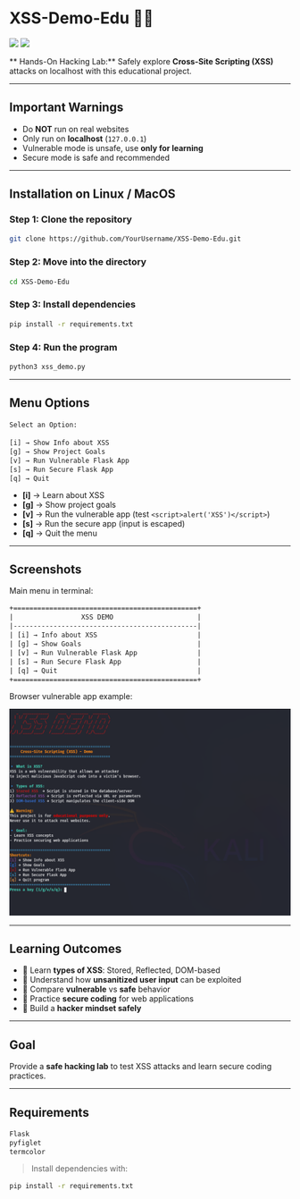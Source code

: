 # XSS-Demo-Edu 🚀👾

![](https://img.shields.io/badge/Python-3-blue)
![](https://img.shields.io/badge/platform-Linux%20%7C%20MacOS-blue)

** Hands-On Hacking Lab:** Safely explore **Cross-Site Scripting (XSS)** attacks on localhost with this educational project.

---

## Important Warnings

*  Do **NOT** run on real websites
*  Only run on **localhost** (`127.0.0.1`)
*  Vulnerable mode is unsafe, use **only for learning**
*  Secure mode is safe and recommended

---

##  Installation on Linux / MacOS

### Step 1: Clone the repository

```bash
git clone https://github.com/YourUsername/XSS-Demo-Edu.git
```

### Step 2: Move into the directory

```bash
cd XSS-Demo-Edu
```

### Step 3: Install dependencies

```bash
pip install -r requirements.txt
```

### Step 4: Run the program

```bash
python3 xss_demo.py
```

---

##  Menu Options

```
Select an Option:

[i] → Show Info about XSS
[g] → Show Project Goals
[v] → Run Vulnerable Flask App
[s] → Run Secure Flask App
[q] → Quit
```

* **\[i]** → Learn about XSS
* **\[g]** → Show project goals
* **\[v]** → Run the vulnerable app (test `<script>alert('XSS')</script>`)
* **\[s]** → Run the secure app (input is escaped)
* **\[q]** → Quit the menu

---

##  Screenshots

Main menu in terminal:

```
+==============================================+
|                 XSS DEMO                     |
|----------------------------------------------|
| [i] → Info about XSS                         |
| [g] → Show Goals                             |
| [v] → Run Vulnerable Flask App               |
| [s] → Run Secure Flask App                   |
| [q] → Quit                                   |
+==============================================+
```

Browser vulnerable app example:

![XSS Demo](XSS_DEMO.png)


---

##  Learning Outcomes

* 🔹 Learn **types of XSS**: Stored, Reflected, DOM-based
* 🔹 Understand how **unsanitized user input** can be exploited
* 🔹 Compare **vulnerable** vs **safe** behavior
* 🔹 Practice **secure coding** for web applications
* 🔹 Build a **hacker mindset safely**

---

##  Goal

Provide a **safe hacking lab** to test XSS attacks and learn secure coding practices.

---

##  Requirements

```
Flask
pyfiglet
termcolor
```

> Install dependencies with:

```bash
pip install -r requirements.txt
```
